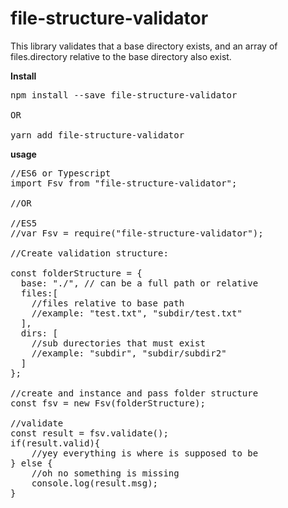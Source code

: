 # file-structure-validator

This library validates that a base directory exists, and an array of files.directory relative to the base directory also exist.

**Install**
<br/>
<pre>
npm install --save file-structure-validator

OR

yarn add file-structure-validator
</pre>

**usage**
<br/>
<pre>
//ES6 or Typescript
import Fsv from "file-structure-validator";

//OR

//ES5
//var Fsv = require("file-structure-validator");

//Create validation structure:

const folderStructure = {
  base: "./", // can be a full path or relative
  files:[
    //files relative to base path
    //example: "test.txt", "subdir/test.txt"
  ],
  dirs: [
    //sub durectories that must exist
    //example: "subdir", "subdir/subdir2"
  ]
};

//create and instance and pass folder structure
const fsv = new Fsv(folderStructure);

//validate
const result = fsv.validate();
if(result.valid){
    //yey everything is where is supposed to be
} else {
    //oh no something is missing
    console.log(result.msg);
}

</pre>